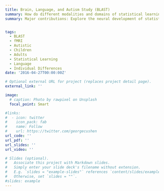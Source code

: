 ```yaml
---
title: Brain, Language, and Autism Study (BLAST)
summary: How do different modalities and domains of statistical learning skills grow and change across development in different populations, and what brain systems and connectivities underpin this? Here, we use online statistical learning in the MRI to tease apart the developmental time-course of statistical learning in neurotypical individuals and determine how it differs in autistic children. We critically examine hypotheses of invariance, change, and domain-general vs language-specific mechanisms in statistical learning, and chart out the neural underpinnings of behavioral differences and connections to language development across our groups. 
summary: Major contributions: Explore the neural development of statistical learning in neurotypical children and adults using functional magnetic resonance imaging (fMRI) techniques, particularly MVPA Delineate how variations in structural connectivity in autistic and neurotypical children relate to statistical learning outcomes


tags:
  - BLAST
  - fMRI
  - Autistic
  - Children
  - Adults
  - Statistical Learning
  - Language
  - Individual Differences
date: '2016-04-27T00:00:00Z'

# Optional external URL for project (replaces project detail page).
external_link: ''

image:
  # caption: Photo by rawpixel on Unsplash
  focal_point: Smart

#links:
#  - icon: twitter
#    icon_pack: fab
#    name: Follow
#    url: https://twitter.com/georgecushen
url_code: ''
url_pdf: ''
url_slides: ''
url_video: ''

# Slides (optional).
#   Associate this project with Markdown slides.
#   Simply enter your slide deck's filename without extension.
#   E.g. `slides = "example-slides"` references `content/slides/example-slides.md`.
#   Otherwise, set `slides = ""`.
#slides: example
---
```


